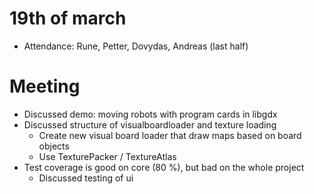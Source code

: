 # 19th of march
* Attendance: Rune, Petter, Dovydas, Andreas (last half)

# Meeting
* Discussed demo: moving robots with program cards in libgdx
* Discussed structure of visualboardloader and texture loading
    * Create new visual board loader that draw maps based on board objects
    * Use TexturePacker / TextureAtlas
* Test coverage is good on core (80 %), but bad on the whole project
    * Discussed testing of ui
